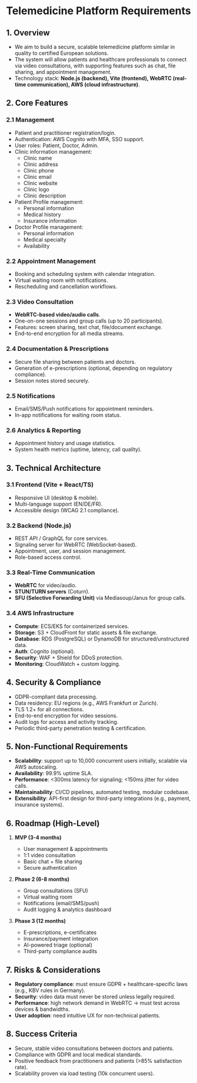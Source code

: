 # Telemedicine Platform Requirements

## 1. Overview

- We aim to build a secure, scalable telemedicine platform similar in quality to certified European solutions.
- The system will allow patients and healthcare professionals to connect via video consultations, with supporting features such as chat, file sharing, and appointment management.
- Technology stack: **Node.js (backend), Vite (frontend), WebRTC (real-time communication), AWS (cloud infrastructure)**.

## 2. Core Features

### 2.1 Management

- Patient and practitioner registration/login.
- Authentication: AWS Cognito with MFA, SSO support.
- User roles: Patient, Doctor, Admin.
- Clinic information management:
  - Clinic name
  - Clinic address
  - Clinic phone
  - Clinic email
  - Clinic website
  - Clinic logo
  - Clinic description
- Patient Profile management:
  - Personal information
  - Medical history
  - Insurance information
- Doctor Profile management:
  - Personal information
  - Medical specialty
  - Availability

### 2.2 Appointment Management

- Booking and scheduling system with calendar integration.
- Virtual waiting room with notifications.
- Rescheduling and cancellation workflows.

### 2.3 Video Consultation

- **WebRTC-based video/audio calls**.
- One-on-one sessions and group calls (up to 20 participants).
- Features: screen sharing, text chat, file/document exchange.
- End-to-end encryption for all media streams.

### 2.4 Documentation & Prescriptions

- Secure file sharing between patients and doctors.
- Generation of e-prescriptions (optional, depending on regulatory compliance).
- Session notes stored securely.

### 2.5 Notifications

- Email/SMS/Push notifications for appointment reminders.
- In-app notifications for waiting room status.

### 2.6 Analytics & Reporting

- Appointment history and usage statistics.
- System health metrics (uptime, latency, call quality).

## 3. Technical Architecture

### 3.1 Frontend (Vite + React/TS)

- Responsive UI (desktop & mobile).
- Multi-language support (EN/DE/FR).
- Accessible design (WCAG 2.1 compliance).

### 3.2 Backend (Node.js)

- REST API / GraphQL for core services.
- Signaling server for WebRTC (WebSocket-based).
- Appointment, user, and session management.
- Role-based access control.

### 3.3 Real-Time Communication

- **WebRTC** for video/audio.
- **STUN/TURN servers** (Coturn).
- **SFU (Selective Forwarding Unit)** via Mediasoup/Janus for group calls.

### 3.4 AWS Infrastructure

- **Compute**: ECS/EKS for containerized services.
- **Storage**: S3 + CloudFront for static assets & file exchange.
- **Database**: RDS (PostgreSQL) or DynamoDB for structured/unstructured data.
- **Auth**: Cognito (optional).
- **Security**: WAF + Shield for DDoS protection.
- **Monitoring**: CloudWatch + custom logging.

## 4. Security & Compliance

- GDPR-compliant data processing.
- Data residency: EU regions (e.g., AWS Frankfurt or Zurich).
- TLS 1.2+ for all connections.
- End-to-end encryption for video sessions.
- Audit logs for access and activity tracking.
- Periodic third-party penetration testing & certification.

## 5. Non-Functional Requirements

- **Scalability**: support up to 10,000 concurrent users initially, scalable via AWS autoscaling.
- **Availability**: 99.9% uptime SLA.
- **Performance**: <300ms latency for signaling; <150ms jitter for video calls.
- **Maintainability**: CI/CD pipelines, automated testing, modular codebase.
- **Extensibility**: API-first design for third-party integrations (e.g., payment, insurance systems).

## 6. Roadmap (High-Level)

1. **MVP (3-4 months)**

   - User management & appointments
   - 1:1 video consultation
   - Basic chat + file sharing
   - Secure authentication

2. **Phase 2 (6-8 months)**

   - Group consultations (SFU)
   - Virtual waiting room
   - Notifications (email/SMS/push)
   - Audit logging & analytics dashboard

3. **Phase 3 (12 months)**

   - E-prescriptions, e-certificates
   - Insurance/payment integration
   - AI-powered triage (optional)
   - Third-party compliance audits

## 7. Risks & Considerations

- **Regulatory compliance**: must ensure GDPR + healthcare-specific laws (e.g., KBV rules in Germany).
- **Security**: video data must never be stored unless legally required.
- **Performance**: high network demand in WebRTC → must test across devices & bandwidths.
- **User adoption**: need intuitive UX for non-technical patients.

## 8. Success Criteria

- Secure, stable video consultations between doctors and patients.
- Compliance with GDPR and local medical standards.
- Positive feedback from practitioners and patients (>85% satisfaction rate).
- Scalability proven via load testing (10k concurrent users).
